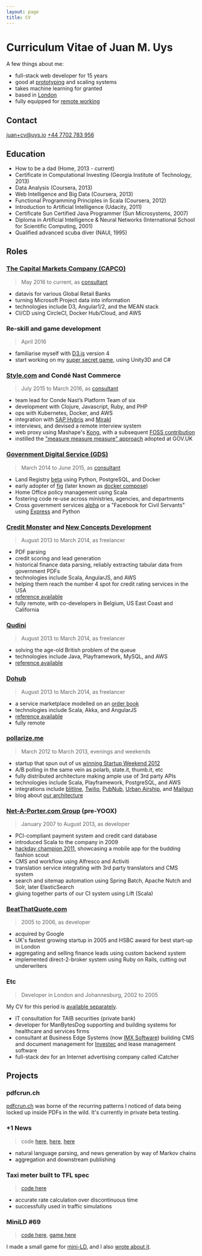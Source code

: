 ```yaml
---
layout: page
title: CV
---
```


# Curriculum Vitae of Juan M. Uys

A few things about me:

- full-stack web developer for 15 years
- good at [prototyping](https://opyate.com/tag/hackathon/) and scaling systems
- takes machine learning for granted
- based in [London](https://www.google.co.uk/maps/place/London+N21)
- fully equipped for [remote working](https://opyate.com/2016/10/17/my-new-home-office/)

## Contact

[juan+cv@uys.io](mailto:juan+cv@uys.io)
[+44 7702 783 956](tel:+447702783956)

## Education

- How to be a dad (Home, 2013 - current)
- Certificate in Computational Investing (Georgia Institute of Technology, 2013)
- Data Analysis (Coursera, 2013)
- Web Intelligence and Big Data (Coursera, 2013)
- Functional Programming Principles in Scala (Coursera, 2012)
- Introduction to Artificial Intelligence (Udacity, 2011)
- Certificate Sun Certified Java Programmer (Sun Microsystems, 2007)
- Diploma in Artificial Intelligence & Neural Networks (International School for Scientific Computing, 2001)
- Qualified advanced scuba diver (NAUI, 1995)

## Roles

### [The Capital Markets Company (CAPCO)](http://capco.com/)

> May 2016 to current, as [consultant](https://uys.io)

- datavis for various Global Retail Banks
- turning Microsoft Project data into information
- technologies include D3, Angular1/2, and the MEAN stack
- CI/CD using CircleCI, Docker Hub/Cloud, and AWS

### Re-skill and game development

> April 2016

- familiarise myself with [D3.js](https://d3js.org/) version 4
- start working on my [super secret game](https://opyate.com/tag/gamedev/), using Unity3D and C#

### [Style.com](https://www.style.com/) and Condé Nast Commerce

> July 2015 to March 2016, as [consultant](https://uys.io)

- team lead for Conde Nast’s Platform Team of six
- development with Clojure, Javascript, Ruby, and PHP
- ops with Kubernetes, Docker, and AWS
- integration with [SAP Hybris](https://www.hybris.com/en/) and [Mirakl](https://www.mirakl.com/)
- interviews, and devised a remote interview system
- web proxy using Mashape's [Kong](https://getkong.org), with a subsequent [FOSS contribution](https://github.com/Mashape/kong/pull/1094)
- instilled the ["measure measure measure" approach](https://www.gov.uk/performance) adopted at GOV.UK

### [Government Digital Service (GDS)](https://gds.blog.gov.uk/)

> March 2014 to June 2015, as [consultant](https://uys.io)

- Land Registry [beta](https://www.gov.uk/service-manual/agile-delivery/how-the-beta-phase-works) using Python, PostgreSQL, and Docker
- early adopter of [fig](http://www.fig.sh/) (later known as [docker compose](https://docs.docker.com/compose/))
- Home Office policy management using Scala
- fostering code re-use across ministries, agencies, and departments
- Cross government services [alpha](https://www.gov.uk/service-manual/agile-delivery/how-the-alpha-phase-works) or a "Facebook for Civil Servants" using [Express](http://expressjs.com/) and Python

### [Credit Monster](https://creditmonster.com/) and [New Concepts Development](http://newconceptscompany.com/)

> August 2013 to March 2014, as freelancer

- PDF parsing
- credit scoring and lead generation
- historical finance data parsing, reliably extracting tabular data from government PDFs
- technologies include Scala, AngularJS, and AWS
- helping them reach the number 4 spot for credit rating services in the USA
- [reference available](https://cdn.opyate.com/references/CreditMonster.pdf)
- fully remote, with co-developers in Belgium, US East Coast and California

### [Qudini](https://www.qudini.com/)

> August 2013 to March 2014, as freelancer

- solving the age-old British problem of the queue
- technologies include Java, Playframework, MySQL, and AWS
- [reference available](https://cdn.opyate.com/references/Qudini.pdf)

### [Dohub](http://dohubenterprise.com/)

> August 2013 to March 2014, as freelancer

- a service marketplace modelled on an [order book](https://en.wikipedia.org/wiki/Order_book_(trading))
- technologies include Scala, Akka, and AngularJS
- [reference available](https://cdn.opyate.com/references/Dohub.pdf)
- fully remote

### [pollarize.me](https://opyate.com/2013/07/19/failed-startup-2/)

> March 2012 to March 2013, evenings and weekends

- startup that spun out of us [winning Startup Weekend 2012](https://opyate.com/2012/03/25/we-won-startup-weekend/)
- A/B polling in the same vein as polarb, state.it, thumb.it, etc
- fully distributed architecture making ample use of 3rd party APIs
- technologies include Scala, Playframework, PostgreSQL, and AWS
- integrations include [blitline](https://www.blitline.com/v3/home), [Twilio](https://www.twilio.com/), [PubNub](https://www.pubnub.com/), [Urban Airship](https://www.urbanairship.com/), and [Mailgun](https://www.mailgun.com/)
- blog about [our architecture](https://opyate.com/2012/11/20/pollarize-architecture-at-a-glance/)

### [Net-A-Porter.com Group](https://www.net-a-porter.com/) (pre-YOOX)

> January 2007 to August 2013, as developer

- PCI-compliant payment system and credit card database
- introduced Scala to the company in 2009
- [hackday champion 2011](https://opyate.com/2011/04/22/we-won-net-a-porter-hack-day/), showcasing a mobile app for the budding fashion scout
- CMS and workflow using Alfresco and Activiti
- translation service integrating with 3rd party translators and CMS system
- search and sitemap automation using Spring Batch, Apache Nutch and Solr, later ElasticSearch
- gluing together parts of our CI system using Lift (Scala)

### [BeatThatQuote.com](https://www.beatthatquote.com/)

> 2005 to 2006, as developer

- acquired by Google
- UK's fastest growing startup in 2005 and HSBC award for best start-up in London
- aggregating and selling finance leads using custom backend system
- implemented direct-2-broker system using Ruby on Rails, cutting out underwriters

### Etc

> Developer in London and Johannesburg, 2002 to 2005

My CV for this period is [available separately](https://cdn.opyate.com/cv/JuanUysCV-2002-2005.doc).

- IT consultation for TAIB securities (private bank)
- developer for ManBytesDog supporting and building systems for healthcare and services firms
- consultant at Business Edge Systems (now [IMX Software](http://imxsoftware.com/)) building CMS and document management for [Investec](https://www.investec.co.za) and lease management software
- full-stack dev for an Internet advertising company called iCatcher

## Projects

### pdfcrun.ch

[pdfcrun.ch](https://pdfcrun.ch/) was borne of the recurring patterns I noticed of data being locked up inside PDFs in the wild. It's currently in private beta testing.

### +1 News

> code [here](https://github.com/opyate/plusonenews), [here](https://github.com/opyate/beingjohnmarkovic), [here](https://github.com/opyate/linkbaiter)

- natural language parsing, and news generation by way of Markov chains
- aggregation and downstream publishing

### Taxi meter built to TFL spec

> [code here](https://github.com/opyate/taximeter)

- accurate rate calculation over discontinuous time
- successfully used in traffic simulations

### MiniLD \#69

> [code here](https://github.com/opyate/minild69), [game here](http://cdn.opyate.com/projects/ld69/)

I made a small game for [mini-LD](http://ludumdare.com/), and I also [wrote about it](https://opyate.com/2016/07/26/mini-ludum-dare-69/).
